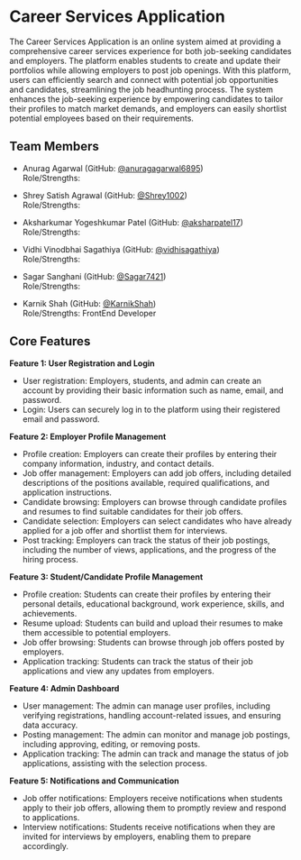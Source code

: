 # Career Services Application

The Career Services Application is an online system aimed at providing a comprehensive career services experience for both job-seeking candidates and employers. The platform enables students to create and update their portfolios while allowing employers to post job openings. With this platform, users can efficiently search and connect with potential job opportunities and candidates, streamlining the job headhunting process. The system enhances the job-seeking experience by empowering candidates to tailor their profiles to match market demands, and employers can easily shortlist potential employees based on their requirements.


## Team Members

- Anurag Agarwal (GitHub: [@anuragagarwal6895](https://github.com/anuragagarwal6895))  
Role/Strengths:

- Shrey Satish Agrawal (GitHub: [@Shrey1002](https://github.com/Shrey1002))  
Role/Strengths:

- Aksharkumar Yogeshkumar Patel (GitHub: [@aksharpatel17](https://github.com/aksharpatel17))  
  Role/Strengths:
  
- Vidhi Vinodbhai Sagathiya (GitHub: [@vidhisagathiya](https://github.com/vidhisagathiya))  
Role/Strengths:

- Sagar Sanghani (GitHub: [@Sagar7421](https://github.com/Sagar7421))  
Role/Strengths: 

- Karnik Shah (GitHub: [@KarnikShah](https://github.com/KarnikShah))  
Role/Strengths: FrontEnd Developer


## Core Features

**Feature 1: User Registration and Login**

- User registration: Employers, students, and admin can create an account by providing their basic information such as name, email, and password.
- Login: Users can securely log in to the platform using their registered email and password.

**Feature 2: Employer Profile Management**

- Profile creation: Employers can create their profiles by entering their company information, industry, and contact details.
- Job offer management: Employers can add job offers, including detailed descriptions of the positions available, required qualifications, and application instructions.
- Candidate browsing: Employers can browse through candidate profiles and resumes to find suitable candidates for their job offers.
- Candidate selection: Employers can select candidates who have already applied for a job offer and shortlist them for interviews.
- Post tracking: Employers can track the status of their job postings, including the number of views, applications, and the progress of the hiring process.

**Feature 3: Student/Candidate Profile Management**

- Profile creation: Students can create their profiles by entering their personal details, educational background, work experience, skills, and achievements.
- Resume upload: Students can build and upload their resumes to make them accessible to potential employers.
- Job offer browsing: Students can browse through job offers posted by employers.
- Application tracking: Students can track the status of their job applications and view any updates from employers.

**Feature 4: Admin Dashboard**

- User management: The admin can manage user profiles, including verifying registrations, handling account-related issues, and ensuring data accuracy.
- Posting management: The admin can monitor and manage job postings, including approving, editing, or removing posts.
- Application tracking: The admin can track and manage the status of job applications, assisting with the selection process.

**Feature 5: Notifications and Communication**

- Job offer notifications: Employers receive notifications when students apply to their job offers, allowing them to promptly review and respond to applications.
- Interview notifications: Students receive notifications when they are invited for interviews by employers, enabling them to prepare accordingly.
